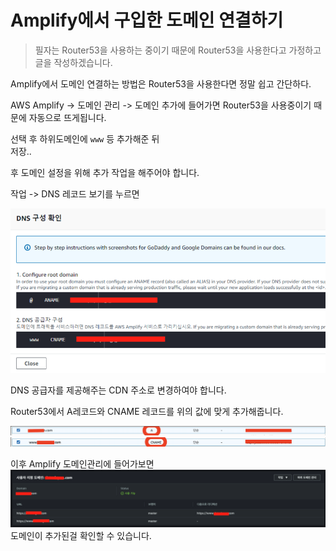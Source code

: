 # Amplify에서 구입한 도메인 연결하기
> 필자는 Router53을 사용하는 중이기 때문에 Router53을 사용한다고 가정하고 글을 작성하겠습니다.

Amplify에서 도메인 연결하는 방법은 Router53을 사용한다면 정말 쉽고 간단하다.

AWS Amplify -> 도메인 관리 -> 도메인 추가에 들어가면 Router53을 사용중이기 때문에 자동으로 뜨게됩니다.

선택 후 하위도메인에 `www` 등 추가해준 뒤  
저장.. 

후 도메인 설정을 위해 추가 작업을 해주어야 합니다.

작업 -> DNS 레코드 보기를 누르면

![](../../img/amplify-domian.png)

DNS 공급자를 제공해주는 CDN 주소로 변경하여야 합니다.

Router53에서
A레코드와 CNAME 레코드를 위의 값에 맞게 추가해줍니다.

![](../../img/amplify-dns-records1.png)
![](../../img/amplify-dns-records2.png)

이후 Amplify 도메인관리에 들어가보면
![](../../img/amplify-domain-success.png)
도메인이 추가된걸 확인할 수 있습니다.